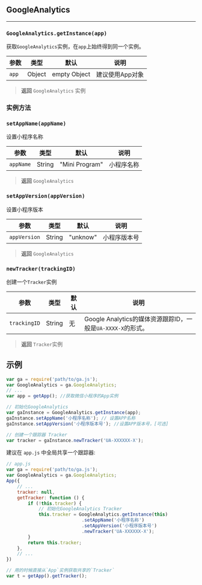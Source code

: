 ## GoogleAnalytics

----

### `GoogleAnalytics.getInstance(app)`

获取`GoogleAnalytics`实例，在`app`上始终得到同一个实例。


| 参数 | 类型 | 默认 | 说明 |
| -- | -- | -- | -- |
| `app` | Object | empty Object | 建议使用App对象 |

> **返回** `GoogleAnalytics` 实例

### 实例方法

### `setAppName(appName)`

设置小程序名称

| 参数 | 类型 | 默认 | 说明 |
| -- | -- | -- | -- |
| `appName` | String | "Mini Program" | 小程序名称 |

> **返回** `GoogleAnalytics`

### `setAppVersion(appVersion)`

设置小程序版本

| 参数 | 类型 | 默认 | 说明 |
| -- | -- | -- | -- |
| `appVersion` | String | "unknow" | 小程序版本号 |

> **返回** `GoogleAnalytics`

### `newTracker(trackingID)`

创建一个`Tracker`实例

| 参数 | 类型 | 默认 | 说明 |
| -- | -- | -- | -- |
| `trackingID` | String | 无 | Google Analytics的媒体资源跟踪ID，一般是`UA-XXXX-X`的形式。 |

> **返回** `Tracker`实例


## 示例

```js
var ga = require('path/to/ga.js');
var GoogleAnalytics = ga.GoogleAnalytics;
// ...
var app = getApp(); //获取微信小程序的App实例

// 初始化GoogleAnalytics
var gaInstance = GoogleAnalytics.getInstance(app);
gaInstance.setAppName('小程序名称'); // 设置APP名称
gaInstance.setAppVersion('小程序版本号'); //设置APP版本号，[可选]

// 创建一个跟踪器 Tracker
var tracker = gaInstance.newTracker('UA-XXXXXX-X'); 
```

建议在 `app.js` 中全局共享一个跟踪器:

```js
// app.js
var ga = require('path/to/ga.js');
var GoogleAnalytics = ga.GoogleAnalytics;
App({
    // ...
    tracker: null,
    getTracker: function () {
        if (!this.tracker) {
            // 初始化GoogleAnalytics Tracker
            this.tracker = GoogleAnalytics.getInstance(this)
                            .setAppName('小程序名称')
                            .setAppVersion('小程序版本号')
                            .newTracker('UA-XXXXXX-X'); 
        }
        return this.tracker;
    },
    // ...
})
```

```js
// 用的时候直接从`App`实例获取共享的`Tracker`
var t = getApp().getTracker();
```